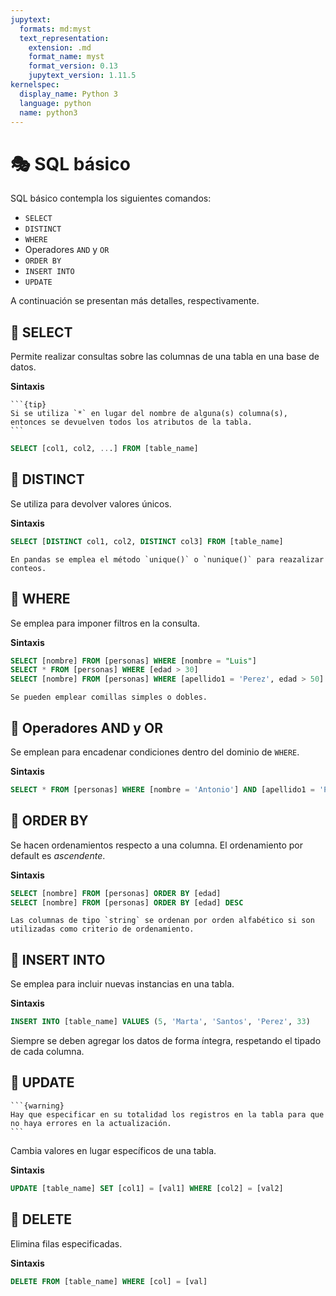 ```yaml
---
jupytext:
  formats: md:myst
  text_representation:
    extension: .md
    format_name: myst
    format_version: 0.13
    jupytext_version: 1.11.5
kernelspec:
  display_name: Python 3
  language: python
  name: python3
---
```


# 🎭 SQL básico

SQL básico contempla los siguientes comandos:

- `SELECT`
- `DISTINCT`
- `WHERE`
- Operadores `AND` y `OR`
- `ORDER BY`
- `INSERT INTO`
- `UPDATE`

A continuación se presentan más detalles, respectivamente.

## 🔘 SELECT

Permite realizar consultas sobre las columnas de una tabla en una base de datos.

**Sintaxis**

````{margin}
```{tip}
Si se utiliza `*` en lugar del nombre de alguna(s) columna(s), entonces se devuelven todos los atributos de la tabla.
```
````

```sql
SELECT [col1, col2, ...] FROM [table_name]
```

## 🔘 DISTINCT

Se utiliza para devolver valores únicos.

**Sintaxis**

```sql
SELECT [DISTINCT col1, col2, DISTINCT col3] FROM [table_name]
```

```{note}
En pandas se emplea el método `unique()` o `nunique()` para reazalizar conteos.
```

## 🔘 WHERE

Se emplea para imponer filtros en la consulta.

**Sintaxis**

```sql
SELECT [nombre] FROM [personas] WHERE [nombre = "Luis"]
SELECT * FROM [personas] WHERE [edad > 30]
SELECT [nombre] FROM [personas] WHERE [apellido1 = 'Perez', edad > 50]
```

```{tip}
Se pueden emplear comillas simples o dobles.
```

## 🔘 Operadores AND y OR

Se emplean para encadenar condiciones dentro del dominio de `WHERE`.

**Sintaxis**

```sql
SELECT * FROM [personas] WHERE [nombre = 'Antonio'] AND [apellido1 = 'Perez']
```

## 🔘 ORDER BY

Se hacen ordenamientos respecto a una columna. El ordenamiento por default es *ascendente*.

**Sintaxis**

```sql
SELECT [nombre] FROM [personas] ORDER BY [edad]
SELECT [nombre] FROM [personas] ORDER BY [edad] DESC
```

```{note}
Las columnas de tipo `string` se ordenan por orden alfabético si son utilizadas como criterio de ordenamiento.
```

## 🔘 INSERT INTO

Se emplea para incluir nuevas instancias en una tabla.

**Sintaxis**

```sql
INSERT INTO [table_name] VALUES (5, 'Marta', 'Santos', 'Perez', 33)
```

Siempre se deben agregar los datos de forma íntegra, respetando el tipado de cada columna.

## 🔘 UPDATE

````{margin}
```{warning}
Hay que especificar en su totalidad los registros en la tabla para que no haya errores en la actualización.
```
````

Cambia valores en lugar específicos de una tabla.

**Sintaxis**

```sql
UPDATE [table_name] SET [col1] = [val1] WHERE [col2] = [val2]
```

## 🔘 DELETE

Elimina filas especificadas.

**Sintaxis**

```sql
DELETE FROM [table_name] WHERE [col] = [val]
```